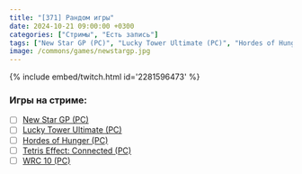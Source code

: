 ```yaml
---
title: "[371] Рандом игры"
date: 2024-10-21 09:00:00 +0300
categories: ["Стримы", "Есть запись"]
tags: ["New Star GP (PC)", "Lucky Tower Ultimate (PC)", "Hordes of Hunger (PC)", "Tetris Effect: Connected (PC)", "WRC 10 (PC)"]
image: /commons/games/newstargp.jpg
---
```


{% include embed/twitch.html id='2281596473' %}

### Игры на стриме:
+ [ ] [New Star GP (PC)](/tags/new-star-gp-pc)
+ [ ] [Lucky Tower Ultimate (PC)](/tags/lucky-tower-ultimate-pc)
+ [ ] [Hordes of Hunger (PC)](/tags/hordes-of-hunger-pc)
+ [ ] [Tetris Effect: Connected (PC)](/tags/tetris-effect-connected-pc)
+ [ ] [WRC 10 (PC)](/tags/wrc-10-pc)

